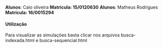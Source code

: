 **Alunos**: Caio oliveira       **Matrícula: 15/0120630**
**Alunos**: Matheus Rodrigues   **Matrícula: 16/0015294**

#### Utilização
Para visualizar as simulações basta clicar nos arquivos busca-indexada.html e busca-sequencial.html